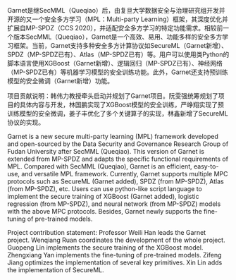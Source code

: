 Garnet是继SecMML（Queqiao）后，由复旦大学数据安全与治理研究组开发并开源的又一个安全多方学习（MPL：Multi-party Learning）框架，其深度优化并扩展自MP-SPDZ（CCS 2020），并适配安全多方学习的特定功能需求。相较前一个版本SecMML（Queqiao），Garnet是一个高效、易用、功能多样的安全多方学习框架。当前，Garnet支持多种安全多方计算协议如SecureML（Garnet新增）、SPDZ（MP-SPDZ已有）、Atlas（MP-SPDZ已有）等。用户可以使用类Python的脚本语言使用XGBoost（Garnet新增）、逻辑回归（MP-SPDZ已有）、神经网络（MP-SPDZ已有）等机器学习模型的安全训练功能。此外，Garnet还支持预训练模型的安全微调（Garnet新增）功能。

项目贡献说明：韩伟力教授牵头启动并规划了Garnet项目。阮雯强统筹规划了项目的具体内容与开发，林国鹏实现了XGBoost模型的安全训练，严峥翔实现了预训练模型的安全微调，姜子丰优化了多个关键算子的实现，林鑫新增了SecureML协议的实现。

Garnet is a new secure multi-party learning (MPL) framework developed and open-sourced by the Data Security and Governance Research Group of Fudan University after SecMML (Queqiao). This version of Garnet is extended from MP-SPDZ and adapts the specific functional requirements of MPL. Compared with SecMML (Queqiao), Garnet is an efficient, easy-to-use, and versatile MPL framework. Currently, Garnet supports multiple MPC protocols such as SecureML (Garnet added), SPDZ (from MP-SPDZ), Atlas (from MP-SPDZ), etc. Users can use python-like script language to implement the secure training of XGBoost (Garnet added), logistic regression (from MP-SPDZ), and neural network (from MP-SPDZ) models with the above MPC protocols. Besides, Garnet newly supports the fine-tuning of pre-trained models.

 Project contribution statement: Professor Weili Han leads the Garnet project. Wenqiang Ruan coordinates the development of the whole project. Guopeng Lin implements the secure training of the XGBoost model. Zhengxiang Yan implements the fine-tuning of pre-trained models. Zifeng Jiang optimizes the implementation of several key primitives. Xin Lin adds the implementation of SecureML. 

